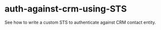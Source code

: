 auth-against-crm-using-STS
==========================

See how to write a custom STS to authenticate against CRM contact entity.
